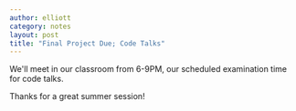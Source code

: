 ```yaml
---
author: elliott
category: notes
layout: post
title: "Final Project Due; Code Talks"
---
```


We'll meet in our classroom from 6-9PM, our scheduled examination time for code talks.

Thanks for a great summer session!